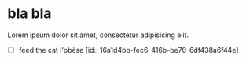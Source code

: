 # bla bla

Lorem ipsum dolor sit amet, consectetur adipisicing elit.

- [ ] feed the cat l'obèse [id:: 16a1d4bb-fec6-416b-be70-6df438a6f44e]
